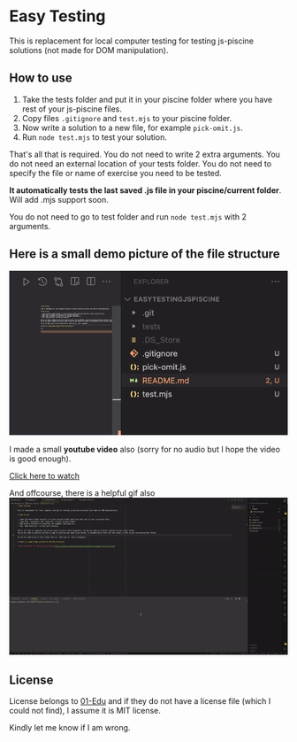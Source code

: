 # Easy Testing

This is replacement for local computer testing for testing js-piscine solutions (not made for DOM manipulation).

## How to use

1. Take the tests folder and put it in your piscine folder where you have rest of your js-piscine files.
2. Copy files `.gitignore` and `test.mjs` to your piscine folder.
3. Now write a solution to a new file, for example `pick-omit.js`.
4. Run `node test.mjs` to test your solution.

That's all that is required. You do not need to write 2 extra arguments. You do not need an external location of your tests folder.
You do not need to specify the file or name of exercise you need to be tested.

**It automatically tests the last saved .js file in your piscine/current folder**. Will add .mjs support soon.

You do not need to go to test folder and run `node test.mjs` with 2 arguments.

## Here is a small demo picture of the file structure

![File Structure for setting up testing](https://github.com/wtfuk/easyTestingJSPiscine/blob/main/images/fstructure.png)

I made a small **youtube video** also (sorry for no audio but I hope the video is good enough).

[Click here to watch](https://youtu.be/cu6b4J7rFlw)

And offcourse, there is a helpful gif also
![Demo in GIF](https://github.com/wtfuk/easyTestingJSPiscine/blob/main/images/howtorun.gif)

## License

License belongs to [01-Edu](https://github.com/01-edu) and if they do not have a license file (which I could not find), I assume it is MIT license.

Kindly let me know if I am wrong.
